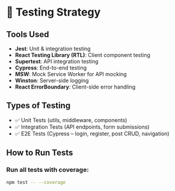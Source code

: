 # 🧪 Testing Strategy

## Tools Used
- **Jest**: Unit & integration testing
- **React Testing Library (RTL)**: Client component testing
- **Supertest**: API integration testing
- **Cypress**: End-to-end testing
- **MSW**: Mock Service Worker for API mocking
- **Winston**: Server-side logging
- **React ErrorBoundary**: Client-side error handling

## Types of Testing
- ✅ Unit Tests (utils, middleware, components)
- ✅ Integration Tests (API endpoints, form submissions)
- ✅ E2E Tests (Cypress – login, register, post CRUD, navigation)

## How to Run Tests

### Run all tests with coverage:
```bash
npm test -- --coverage